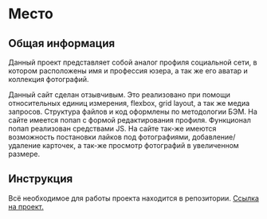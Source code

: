 # Место


## Общая информация

Данный проект представляет собой аналог профиля социальной сети, в котором расположены имя и профессия юзера, а так же его аватар и коллекция фотографий.

Данный сайт сделан отзывчивым. Это реализовано при помощи относительных единиц измерения, flexbox, grid layout, а так же медиа запросов. Структура файлов и код оформлены по методологии БЭМ. На сайте имеется попап с формой редактирования профиля. Функционал попап реализован средствами JS. На сайте так-же имеются возможность постановки лайков под фотографиями, добавление/удаление карточек, а так-же просмотр фотографий в увеличенном размере.


## Инструкция

Всё необходимое для работы проекта находится в репозитории. [Ссылка на проект.](https://all-fatherodin.github.io/mesto/) 

